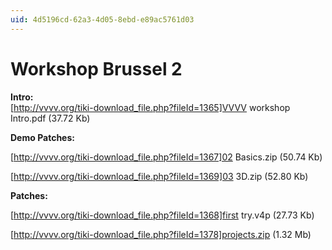 ```yaml
---
uid: 4d5196cd-62a3-4d05-8ebd-e89ac5761d03
---
```


# Workshop Brussel 2
**Intro:**  
[http://vvvv.org/tiki-download_file.php?fileId=1365]VVVV workshop Intro.pdf (37.72 Kb)</a>  

**Demo Patches:**  

[http://vvvv.org/tiki-download_file.php?fileId=1367]02 Basics.zip (50.74 Kb)</a>  

[http://vvvv.org/tiki-download_file.php?fileId=1369]03 3D.zip (52.80 Kb)</a>  

**Patches:**  

[http://vvvv.org/tiki-download_file.php?fileId=1368]first try.v4p (27.73 Kb)</a>  

[http://vvvv.org/tiki-download_file.php?fileId=1378]projects.zip (1.32 Mb)</a>